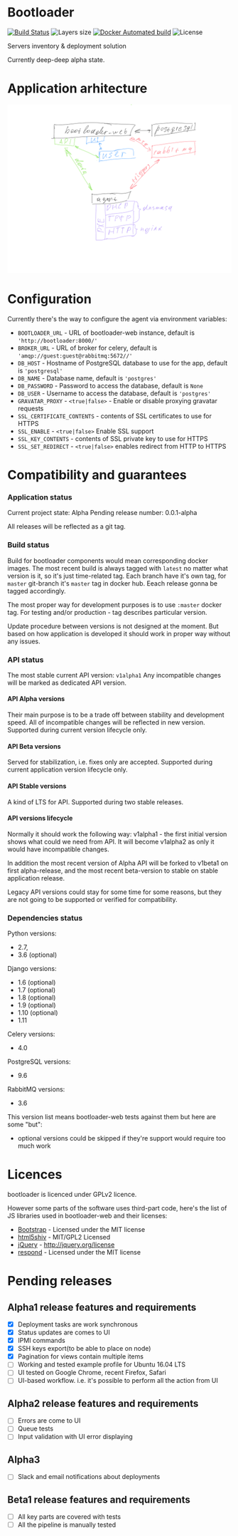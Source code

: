 # Bootloader

[![Build Status](https://travis-ci.org/teran/bootloader-web.svg?branch=master)](https://travis-ci.org/teran/bootloader-web)
![Layers size](https://images.microbadger.com/badges/image/teran/bootloader-web.svg)
[![Docker Automated build](https://img.shields.io/docker/automated/teran/bootloader-web.svg)](https://hub.docker.com/r/teran/bootloader-web/)
![License](https://img.shields.io/github/license/teran/bootloader-web.svg)

Servers inventory & deployment solution

Currently deep-deep alpha state.

# Application arhitecture

![](https://raw.githubusercontent.com/teran/bootloader-web/master/docs/static/images/architecture.png)

# Configuration

Currently there's the way to configure the agent via environment variables:

 * `BOOTLOADER_URL` - URL of bootloader-web instance, default is `'http://bootloader:8000/'`
 * `BROKER_URL` - URL of broker for celery, default is `'amqp://guest:guest@rabbitmq:5672//'`
 * `DB_HOST` - Hostname of PostgreSQL database to use for the app, default is `'postgresql'`
 * `DB_NAME` - Database name, default is `'postgres'`
 * `DB_PASSWORD` - Password to access the database, default is `None`
 * `DB_USER` - Username to access the database, default is `'postgres'`
 * `GRAVATAR_PROXY` - `<true|false>` - Enable or disable proxying gravatar requests
 * `SSL_CERTIFICATE_CONTENTS` - contents of SSL certificates to use for HTTPS
 * `SSL_ENABLE` - `<true|false>` Enable SSL support
 * `SSL_KEY_CONTENTS` - contents of SSL private key to use for HTTPS
 * `SSL_SET_REDIRECT` - `<true|false>` enables redirect from HTTP to HTTPS

# Compatibility and guarantees

### Application status

Current project state: Alpha
Pending release number: 0.0.1-alpha

All releases will be reflected as a git tag.

### Build status

Build for bootloader components would mean corresponding docker images.
The most recent build is always tagged with `latest` no matter what version is it,
so it's just time-related tag.
Each branch have it's own tag, for `master` git-branch it's `master` tag in docker hub.
Eeach release gonna be tagged accordingly.

The most proper way for development purposes is to use `:master` docker tag.
For testing and/or production - tag describes particular version.

Update procedure between versions is not designed at the moment.
But based on how application is developed it should work in proper way without any
issues.

### API status
The most stable current API version: `v1alpha1`
Any incompatible changes will be marked as dedicated API version.

#### API Alpha versions

Their main purpose is to be a trade off between stability and development speed.
All of incompatible changes will be reflected in new version.
Supported during current version lifecycle only.

#### API Beta versions

Served for stabilization, i.e. fixes only are accepted.
Supported during current application version lifecycle only.

#### API Stable versions

A kind of LTS for API.
Supported during two stable releases.

#### API versions lifecycle

Normally it should work the following way:
v1alpha1 - the first initial version shows what could we need from API.
It will become v1alpha2 as only it would have incompatible changes.

In addition the most recent version of Alpha API will be forked to v1beta1 on first
alpha-release, and the most recent beta-version to stable on stable application release.

Legacy API versions could stay for some time for some reasons, but they are not going to be
supported or verified for compatibility.

### Dependencies status
Python versions:
 * 2.7,
 * 3.6 (optional)

Django versions:
 * 1.6 (optional)
 * 1.7 (optional)
 * 1.8 (optional)
 * 1.9 (optional)
 * 1.10 (optional)
 * 1.11

Celery versions:
 * 4.0

PostgreSQL versions:
 * 9.6

RabbitMQ versions:
 * 3.6

This version list means bootloader-web tests against them but here are some "but":
 * optional versions could be skipped if they're support would require too much
   work

# Licences

bootloader is licenced under GPLv2 licence.

However some parts of the software uses third-part code, here's the list of JS
libraries used in bootloader-web and their licenses:

 * [Bootstrap](http://getbootstrap.com) - Licensed under the MIT license
 * [html5shiv](https://github.com/aFarkas/html5shiv) - MIT/GPL2 Licensed
 * [jQuery](https://jquery.com) - http://jquery.org/license
 * [respond](https://github.com/scottjehl/Respond) - Licensed under the MIT license

# Pending releases
## Alpha1 release features and requirements

- [X] Deployment tasks are work synchronous
- [X] Status updates are comes to UI
- [X] IPMI commands
- [X] SSH keys export(to be able to place on node)
- [X] Pagination for views contain multiple items
- [ ] Working and tested example profile for Ubuntu 16.04 LTS
- [ ] UI tested on Google Chrome, recent Firefox, Safari
- [ ] UI-based workflow. i.e. it's possible to perform all the action from UI

## Alpha2 release features and requirements

- [ ] Errors are come to UI
- [ ] Queue tests
- [ ] Input validation with UI error displaying

## Alpha3

- [ ] Slack and email notifications about deployments

## Beta1 release features and requirements

- [ ] All key parts are covered with tests
- [ ] All the pipeline is manually tested

